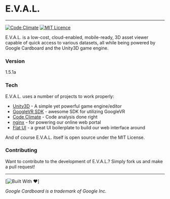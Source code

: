 # E.V.A.L.
---
[![Code Climate](https://codeclimate.com/github/brysonreece/eval/badges/gpa.svg)](https://codeclimate.com/github/brysonreece/eval)
[![MIT Licence](https://badges.frapsoft.com/os/mit/mit.svg?v=103)](https://opensource.org/licenses/mit-license.php)

E.V.A.L. is a low-cost, cloud-enabled, mobile-ready, 3D asset viewer capable of quick access to various datasets, all while being powered by Google Cardboard and the Unity3D game engine.

### Version
1.5.1a

### Tech

E.V.A.L. uses a number of projects to work properly:

* [Unity3D](http://unity3d.com) - A simple yet powerful game engine/editor
* [GoogleVR SDK](https://developers.google.com/vr/) - awesome SDK for utilizing GoogleVR
* [Code Climate](https://codeclimate.com/github/brysonreece/eval/trends) - Code analysis done right
* [nginx](https://github.com/nginx/nginx) - for powering our online web portal
* [Flat UI](https://github.com/designmodo/Flat-UI) - a great UI boilerplate to build our web interface around

And of course E.V.A.L. itself is open source under the MIT License.

### Contributing

Want to contribute to the development of E.V.A.L.? Simply fork us and make a pull request!

<hr>

[![Built With ❤️](http://forthebadge.com/images/badges/built-with-love.svg)]

_Google Cardboard is a trademark of Google Inc._
